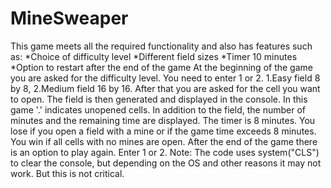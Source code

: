 # MineSweaper
This game meets all the required functionality and also has features such as:
*Choice of difficulty level
*Different field sizes
*Timer 10 minutes
*Option to restart after the end of the game
At the beginning of the game you are asked for the difficulty level. You need to enter 1 or 2. 1.Easy field 8 by 8, 2.Medium field 16 by 16. After that you are asked for the cell you want to open. The field is then generated and displayed in the console. In this game '.' indicates unopened cells. In addition to the field, the number of minutes and the remaining time are displayed. The timer is 8 minutes. You lose if you open a field with a mine or if the game time exceeds 8 minutes. You win if all cells with no mines are open. After the end of the game there is an option to play again. Enter 1 or 2. Note: The code uses system("CLS") to clear the console, but depending on the OS and other reasons it may not work. But this is not critical.
